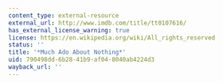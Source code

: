 ```yaml
---
content_type: external-resource
external_url: http://www.imdb.com/title/tt0107616/
has_external_license_warning: true
license: https://en.wikipedia.org/wiki/All_rights_reserved
status: ''
title: '*Much Ado About Nothing*'
uid: 790498dd-6b28-41b9-af04-8040ab4224d3
wayback_url: ''
---
```

